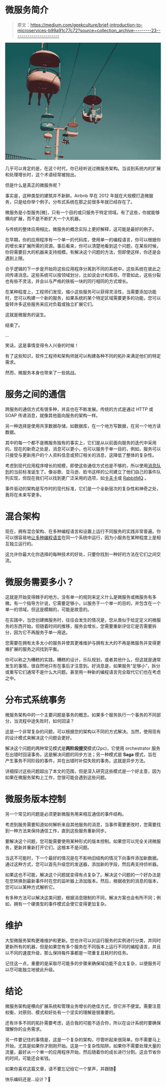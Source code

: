 # 微服务简介

> 原文：<https://medium.com/geekculture/brief-introduction-to-microservices-b99a91c77c72?source=collection_archive---------23----------------------->

![](img/2cb3696a5a7cb7e86c720c28b9622284.png)

几乎可以肯定的是，在这个时代，你已经听说过微服务架构。当谈到系统内的扩展和处理增长时，这个术语经常被抛出。

但是什么是真正的微服务呢？

事实是，这种类型的建筑并不新鲜。Airbnb 早在 2012 年就在大规模打造微服务，只是给你举个例子。分布式系统在那之前很多年就已经存在了。

微服务是小型服务[微]，只有一个目的或只服务于特定领域。有了这些，你就能够横向扩展，而不是不断扩大一个大机器。

与传统的整体应用相比，微服务的概念实际上更好解释，这可能是最好的例子。

在早期，你的应用程序有一个单一的代码库，使用单一的编程语言，你可以根据你的增长来扩展所需的资源。事后看来，你可以清楚地看到这个问题，在某些时候，你将需要巨大的机器来支持规模。有解决这个问题的方法，但即使这样，你还是会遇到上限。

合乎逻辑的下一步是开始将这些应用程序分离到不同的系统中，这些系统在彼此之间传递消息。这些系统可以按领域划分，比如说会计和库存。尽管如此，这些分裂也有些不灵活，并会以与严格的铁板一块的同行相同的方式增长。

在某种程度上，工程师们发现，缩小这些服务可以获得灵活性，当需要添加功能时，您可以构建一个新的服务，如果系统的某个特定区域需要更多的功能，您可以旋转许多这些服务来应对负载或独立扩展它们。

这就是微服务的诞生。

结束了。

…

笑话，这是事情变得令人兴奋的时候！

有了这些知识，软件工程师和架构师就可以构建各种不同的拓扑来满足他们的特定需求。

然而，微服务本身也带来了一些挑战。

# 服务之间的通信

跨服务的通信方式有很多种，并且也在不断发展。传统的方式是通过 HTTP 或 SOAP 传递消息，就像其他面向服务的架构一样。

另一种选择是使用共享数据存储，如数据库，在一个地方写数据，在另一个地方读数据。

其中的每一个都不是微服务独有的事实上，它们是从以前面向服务的迭代中采用的。现在的新奇之处是，消息可以更小，也可以服务于单一目的，例如，服务可以只接受与更新用户的个人资料信息或预订相关的消息，这降低了整体的复杂性。

考虑到现代应用程序增长的规模，即使这些通信方式也是不够的，所以使用[消息队列](https://aws.amazon.com/message-queue/)的当前标准诞生了。像谷歌、亚马逊、脸书这样的公司建立了他们自己的事件队列实现，但现在我们可以找到更广泛采用的选项，如[卡夫卡](https://kafka.apache.org/intro)或 [RabbitMQ](https://www.rabbitmq.com/) 。

事件驱动的架构是写作时的现代标准，它们是一个全新层次的复杂性和神奇之处，我将在未来写更多。

# 混合架构

现在，拥有混合架构、在多种编程语言和设置上运行不同服务的实践非常普遍。你可以很容易地[让多种编程语言](https://r-arias.medium.com/why-you-should-learn-multiple-programming-languages-aa75ec73c16b)在同一个系统中运行，因为小服务在某种程度上是相互独立运行的。

这允许你最大化你选择的每种技术的好处，只要你找到一种好的方法在它们之间交流。

# 微服务需要多小？

这就是开始变得棘手的地方。没有单一的规则来定义什么是微服务或微服务有多微。有一个指导方针说，它需要足够小，以服务于一个单一的目的，并包含在一个单一的领域，但这是模糊的，可能是故意的。

在实践中，当您创建微服务时，往往会发生的情况是，您从类似于给定定义的微服务的东西开始，但随着时间的推移，服务会增长，您需要重新评估它是否需要拆分，因为它不再服务于单一用途。

您需要在拥有太多太小的服务并使其更难维护与拥有太大的不再是微服务并变得更难扩展的服务之间找到平衡。

你可以称之为糟糕的实践，糟糕的设计，乐队规划，或者其他什么，但这就是通常发生的事情，很自然地只有在事后才注意到。好消息是，如果服务“足够小”，拆分或重写它们通常不是什么大问题。甚至用一种新的编程语言完全取代它们也在考虑之中。

# 分布式系统事务

微服务架构中的一个主要问题是事务的概念。如果多个服务执行一个事务的不同部分，当流程中途失败时，如何回滚？

这是一个非常复杂的问题，可以根据您的架构以不同的方式解决。当然，使用现有的设计模式来解决这个问题会更好。

解决这个问题的两种常见模式是**两阶段提交**模式(2pc)，它使用 orchestrator 服务在出错时回滚事务。这是解决问题的同步方法；另一种模式是 **Saga** 模式，旨在产生事务不同阶段的事件，并在出错时补偿失败的事务。这就是异步方法。

详细探讨这些问题超出了本文的范围，但是深入研究这些模式是一个好主意，因为如果在微服务架构上工作，您很可能会遇到这些问题。

# 微服务版本控制

另一个常见的问题是必须更新微服务用来相互通信的事件结构。

考虑到服务需要知道如何解析来自其他服务的消息，当事件需要更改时，您需要找到一种方法来保持通信工作，直到这些服务重新同步。

要解决这个问题，您可能需要使用某种形式的版本控制。如果您可以完全关闭微服务，更新并重新打开它们，这根本不是问题。

当这不可能时，下一个最好的情况是在不影响旧结构的情况下向事件添加新数据。通过这种方式，您可以首先升级您的发送器，添加新的字段，然后再支持侦听器。

如果这也不可能，解决这个问题就变得有点复杂了。解决这个问题的一个好办法是在您转换到最新事件时在您的监听器上添加版本。然后，根据收到的消息的版本，您可以以某种方式解析它。

有多种方法可以解决这类问题，根据消息限制的不同，解决方案也会有所不同；例如，拥有一个硬类型的事件模式会使它变得更加复杂。

# 维护

大型微服务架构更难维护和更新。您也许可以对运行服务的实例进行分类，并同时更新所有的机器，但是如果您有多个服务在不同版本上运行不同的编程语言，并且以不同的速度升级，那么保持每件事都是一项重复且耗时的任务。

记住这一点，重要的是采取尽可能多的步骤来确保域功能不会太复杂，以便服务可以尽可能独立地彼此升级。

# 结论

微服务架构是横向扩展系统和管理业务增长的绝佳方式，但它并不便宜。需要注意权衡，对原则、模式和好处有一个坚实的理解是很重要的。

还有许多不同的拓扑需要考虑，适合我的可能不适合你，所以在设计系统时要确保理解你的业务需求。

另一件要记住的事情是，这是一个复杂的架构，尽管听起来很简单。你不需要马上开始，尤其是如果你才刚刚开始。这是一个复杂性陷阱。如果你不需要处理大量的流量，最好从一个单一的应用程序开始，然后随着你的成长进行分割。这会节省你的时间，可能还会省钱。

如果你喜欢这篇文章，请不要忘记给它一个掌声，并跟随👏

快乐编码还是…设计？🤔